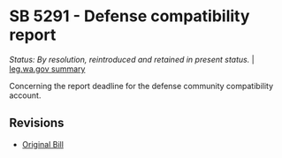 # SB 5291 - Defense compatibility report
*Status: By resolution, reintroduced and retained in present status.* | [leg.wa.gov summary](https://app.leg.wa.gov/billsummary?BillNumber=5291&Year=2021)

Concerning the report deadline for the defense community compatibility account.

## Revisions
* [Original Bill](1/)